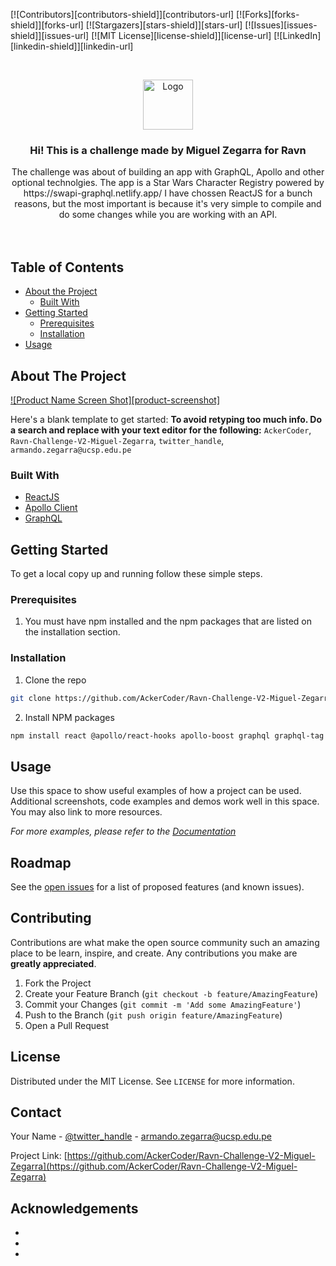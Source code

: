 
[![Contributors][contributors-shield]][contributors-url]
[![Forks][forks-shield]][forks-url]
[![Stargazers][stars-shield]][stars-url]
[![Issues][issues-shield]][issues-url]
[![MIT License][license-shield]][license-url]
[![LinkedIn][linkedin-shield]][linkedin-url]



<!-- PROJECT LOGO -->
<br />
<p align="center">
  <a href="https://github.com/AckerCoder/Ravn-Challenge-V2-Miguel-Zegarra">
    <img src="imag/logo.png" alt="Logo" width="80" height="80">
  </a>

  <h3 align="center">Hi! This is a challenge made by Miguel Zegarra for Ravn</h3>

  <p align="center">
    The challenge was about of building an app with GraphQL, Apollo and other optional technolgies. The app is a Star Wars Character Registry powered by https://swapi-graphql.netlify.app/ I have chossen ReactJS for a bunch reasons, but the most important is because it's very simple to compile and do some changes while you are working with an API.
    <br />
    <br />
    <br />
  </p>
</p>



<!-- TABLE OF CONTENTS -->
## Table of Contents

* [About the Project](#about-the-project)
  * [Built With](#built-with)
* [Getting Started](#getting-started)
  * [Prerequisites](#prerequisites)
  * [Installation](#installation)
* [Usage](#usage)


<!-- ABOUT THE PROJECT -->
## About The Project

[![Product Name Screen Shot][product-screenshot]](https://example.com)

Here's a blank template to get started:
**To avoid retyping too much info. Do a search and replace with your text editor for the following:**
`AckerCoder`, `Ravn-Challenge-V2-Miguel-Zegarra`, `twitter_handle`, `armando.zegarra@ucsp.edu.pe`


### Built With

* [ReactJS](https://reactjs.org/)
* [Apollo Client](https://www.apollographql.com/)
* [GraphQL](https://graphql.org/)



<!-- GETTING STARTED -->
## Getting Started

To get a local copy up and running follow these simple steps.

### Prerequisites
1. You must have npm installed and the npm packages that are listed on the installation section.

### Installation

1. Clone the repo
```sh
git clone https://github.com/AckerCoder/Ravn-Challenge-V2-Miguel-Zegarra.git
```
2. Install NPM packages
```sh
npm install react @apollo/react-hooks apollo-boost graphql graphql-tag normalize.css react-apollo react-bootstrap
```



<!-- USAGE EXAMPLES -->
## Usage

Use this space to show useful examples of how a project can be used. Additional screenshots, code examples and demos work well in this space. You may also link to more resources.

_For more examples, please refer to the [Documentation](https://example.com)_



<!-- ROADMAP -->
## Roadmap

See the [open issues](https://github.com/AckerCoder/Ravn-Challenge-V2-Miguel-Zegarra/issues) for a list of proposed features (and known issues).



<!-- CONTRIBUTING -->
## Contributing

Contributions are what make the open source community such an amazing place to be learn, inspire, and create. Any contributions you make are **greatly appreciated**.

1. Fork the Project
2. Create your Feature Branch (`git checkout -b feature/AmazingFeature`)
3. Commit your Changes (`git commit -m 'Add some AmazingFeature'`)
4. Push to the Branch (`git push origin feature/AmazingFeature`)
5. Open a Pull Request



<!-- LICENSE -->
## License

Distributed under the MIT License. See `LICENSE` for more information.



<!-- CONTACT -->
## Contact

Your Name - [@twitter_handle](https://twitter.com/twitter_handle) - armando.zegarra@ucsp.edu.pe

Project Link: [https://github.com/AckerCoder/Ravn-Challenge-V2-Miguel-Zegarra](https://github.com/AckerCoder/Ravn-Challenge-V2-Miguel-Zegarra)



<!-- ACKNOWLEDGEMENTS -->
## Acknowledgements

* []()
* []()
* []()


